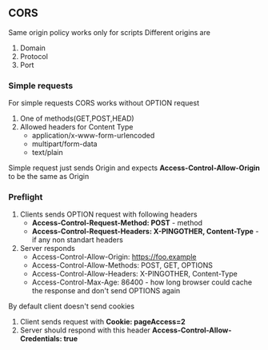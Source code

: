 ## CORS 
Same origin policy works only for scripts
Different origins are
1. Domain
2. Protocol
3. Port

### Simple requests
For simple requests CORS works without OPTION request
1. One of methods(GET,POST,HEAD)
2. Allowed headers for Content Type
    * application/x-www-form-urlencoded
    * multipart/form-data
    * text/plain

Simple request just sends Origin and expects **Access-Control-Allow-Origin** to be the same as Origin

### Preflight

1. Clients sends OPTION request with following headers
    * **Access-Control-Request-Method: POST** - method
	* **Access-Control-Request-Headers: X-PINGOTHER, Content-Type** - if any non standart headers
2. Server responds
   * Access-Control-Allow-Origin: https://foo.example
   * Access-Control-Allow-Methods: POST, GET, OPTIONS
   * Access-Control-Allow-Headers: X-PINGOTHER, Content-Type
   * Access-Control-Max-Age: 86400 - how long browser could cache the response and don't send OPTIONS again

By default client doesn't send cookies

1. Client sends request with **Cookie: pageAccess=2**
2. Server should respond with this header **Access-Control-Allow-Credentials: true**
